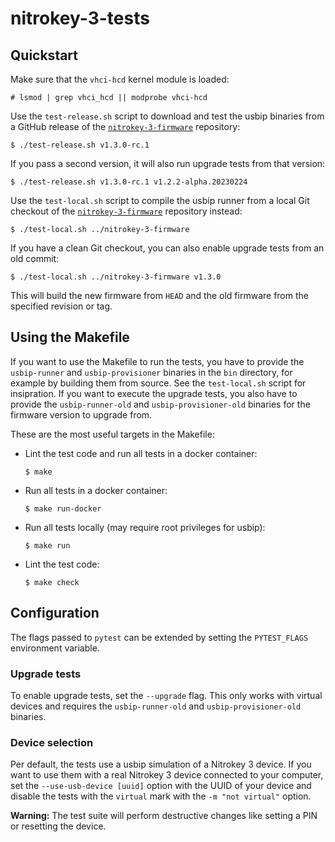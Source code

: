 <!--
Copyright (C) 2022 Nitrokey GmbH
SPDX-License-Identifier: CC0-1.0
-->

# nitrokey-3-tests

## Quickstart

Make sure that the `vhci-hcd` kernel module is loaded:
```
# lsmod | grep vhci_hcd || modprobe vhci-hcd
```

Use the `test-release.sh` script to download and test the usbip binaries from a GitHub release of the [`nitrokey-3-firmware`][] repository:
```
$ ./test-release.sh v1.3.0-rc.1
```

If you pass a second version, it will also run upgrade tests from that version:
```
$ ./test-release.sh v1.3.0-rc.1 v1.2.2-alpha.20230224
```

Use the `test-local.sh` script to compile the usbip runner from a local Git checkout of the [`nitrokey-3-firmware`][] repository instead:
```
$ ./test-local.sh ../nitrokey-3-firmware
```

If you have a clean Git checkout, you can also enable upgrade tests from an old commit:
```
$ ./test-local.sh ../nitrokey-3-firmware v1.3.0
```
This will build the new firmware from `HEAD` and the old firmware from the specified revision or tag.

[`nitrokey-3-firmware`]: https://github.com/Nitrokey/nitrokey-3-firmware

## Using the Makefile

If you want to use the Makefile to run the tests, you have to provide the `usbip-runner` and `usbip-provisioner` binaries in the `bin` directory, for example by building them from source.  See the `test-local.sh` script for insipration.  If you want to execute the upgrade tests, you also have to provide the `usbip-runner-old` and `usbip-provisioner-old` binaries for the firmware version to upgrade from.

These are the most useful targets in the Makefile:

- Lint the test code and run all tests in a docker container:
  ```
  $ make
  ```
- Run all tests in a docker container:
  ```
  $ make run-docker
  ```
- Run all tests locally (may require root privileges for usbip):
  ```
  $ make run
  ```
- Lint the test code:
  ```
  $ make check
  ```

## Configuration

The flags passed to `pytest` can be extended by setting the `PYTEST_FLAGS` environment variable.

### Upgrade tests

To enable upgrade tests, set the `--upgrade` flag.  This only works with virtual devices and requires the `usbip-runner-old` and `usbip-provisioner-old` binaries.

### Device selection

Per default, the tests use a usbip simulation of a Nitrokey 3 device.  If you want to use them with a real Nitrokey 3 device connected to your computer, set the `--use-usb-device [uuid]` option with the UUID of your device and disable the tests with the `virtual` mark with the `-m "not virtual"` option.

**Warning:** The test suite will perform destructive changes like setting a PIN or resetting the device.
